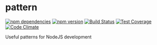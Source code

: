 # pattern

[![npm dependencies](https://david-dm.org/GillesRasigade/pattern.svg)](https://david-dm.org/GillesRasigade/pattern.svg) [![npm version](https://badge.fury.io/js/%40gilles.rasigade%2Fpattern.svg)](https://badge.fury.io/js/%40gilles.rasigade%2Fpattern) [![Build Status](https://travis-ci.org/GillesRasigade/pattern.svg?branch=master)](https://travis-ci.org/GillesRasigade/pattern) [![Test Coverage](https://codeclimate.com/github/GillesRasigade/pattern/badges/coverage.svg)](https://codeclimate.com/github/GillesRasigade/pattern/coverage) [![Code Climate](https://codeclimate.com/github/GillesRasigade/pattern/badges/gpa.svg)](https://codeclimate.com/github/GillesRasigade/pattern)

Useful patterns for NodeJS development
